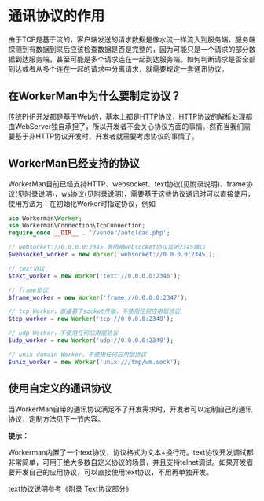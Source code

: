 # 通讯协议的作用
由于TCP是基于流的，客户端发送的请求数据是像水流一样流入到服务端，服务端探测到有数据到来后应该检查数据是否是完整的，因为可能只是一个请求的部分数据到达服务端，甚至可能是多个请求连在一起到达服务端。如何判断请求是否全部到达或者从多个连在一起的请求中分离请求，就需要规定一套通讯协议。

## 在WorkerMan中为什么要制定协议？

传统PHP开发都是基于Web的，基本上都是HTTP协议，HTTP协议的解析处理都由WebServer独自承担了，所以开发者不会关心协议方面的事情。然而当我们需要基于非HTTP协议开发时，开发者就需要考虑协议的事情了。

## WorkerMan已经支持的协议
WorkerMan目前已经支持HTTP、websocket、text协议(见附录说明)、frame协议(见附录说明)，ws协议(见附录说明)，需要基于这些协议通讯时可以直接使用，使用方法为：在初始化Worker时指定协议，例如
```php
use Workerman\Worker;
use Workerman\Connection\TcpConnection;
require_once __DIR__ . '/vendor/autoload.php';

// websocket://0.0.0.0:2345 表明用websocket协议监听2345端口
$websocket_worker = new Worker('websocket://0.0.0.0:2345');

// text协议
$text_worker = new Worker('text://0.0.0.0:2346');

// frame协议
$frame_worker = new Worker('frame://0.0.0.0:2347');

// tcp Worker，直接基于socket传输，不使用任何应用层协议
$tcp_worker = new Worker('tcp://0.0.0.0:2348');

// udp Worker，不使用任何应用层协议
$udp_worker = new Worker('udp://0.0.0.0:2349');

// unix domain Worker，不使用任何应用层协议
$unix_worker = new Worker('unix:///tmp/wm.sock');

```

## 使用自定义的通讯协议
当WorkerMan自带的通讯协议满足不了开发需求时，开发者可以定制自己的通讯协议，定制方法见下一节内容。

**提示：**

Workerman内置了一个text协议，协议格式为文本+换行符。text协议开发调试都非常简单，可用于绝大多数自定义协议的场景，并且支持telnet调试。如果开发者要开发自己的应用协议，可以直接使用text协议，不用再单独开发。

text协议说明参考《附录 Text协议部分》
